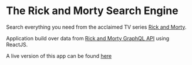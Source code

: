 # The Rick and Morty Search Engine

Search everything you need from the acclaimed TV series [Rick and Morty](https://en.wikipedia.org/wiki/Rick_and_Morty).

Application build over data from [Rick and Morty GraphQL API](https://rickandmortyapi.com/) using ReactJS.

A live version of this app can be found [here](http://jlires.github.io/IIC3103-Tarea-5)
